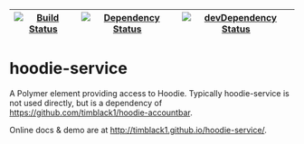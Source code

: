 | [![Build Status](https://travis-ci.org/timblack1/hoodie-service.svg?branch=master)](https://travis-ci.org/timblack1/hoodie-service) | [![Dependency Status](https://david-dm.org/timblack1/hoodie-service.svg)](https://david-dm.org/timblack1/hoodie-service) | [![devDependency Status](https://david-dm.org/timblack1/hoodie-service/dev-status.svg)](https://david-dm.org/timblack1/hoodie-service/#info=devDependencies) |
| --- | --- | --- |

# hoodie-service

A Polymer element providing access to Hoodie.  Typically hoodie-service is not 
used directly, but is a dependency of https://github.com/timblack1/hoodie-accountbar.

Online docs & demo are at http://timblack1.github.io/hoodie-service/.
